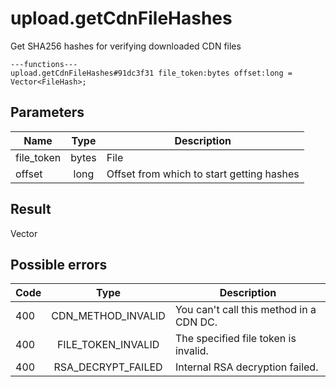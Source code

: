 # upload.getCdnFileHashes
Get SHA256 hashes for verifying downloaded CDN files

```
---functions---
upload.getCdnFileHashes#91dc3f31 file_token:bytes offset:long = Vector<FileHash>;
```

## Parameters
| Name | Type | Description |
| ---- | :----: | ----------- |
| file_token | bytes | File |
| offset | long | Offset from which to start getting hashes |


## Result
Vector<FileHash>

## Possible errors
| Code | Type | Description |
| ---- | :----: | ----------- |
| 400 | CDN_METHOD_INVALID | You can't call this method in a CDN DC. |
| 400 | FILE_TOKEN_INVALID | The specified file token is invalid. |
| 400 | RSA_DECRYPT_FAILED | Internal RSA decryption failed. |

